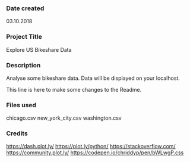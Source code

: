 ### Date created
03.10.2018

### Project Title
Explore US Bikeshare Data

### Description
Analyse some bikeshare data. Data will be displayed on your localhost.

This line is here to make some changes to the Readme.

### Files used
chicago.csv
new_york_city.csv
washington.csv

### Credits
https://dash.plot.ly/
https://plot.ly/python/
https://stackoverflow.com/
https://community.plot.ly/
https://codepen.io/chriddyp/pen/bWLwgP.css
